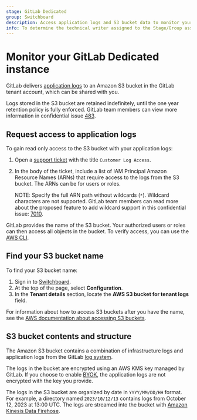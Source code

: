 ```yaml
---
stage: GitLab Dedicated
group: Switchboard
description: Access application logs and S3 bucket data to monitor your GitLab Dedicated instance.
info: To determine the technical writer assigned to the Stage/Group associated with this page, see https://handbook.gitlab.com/handbook/product/ux/technical-writing/#assignments
---
```


# Monitor your GitLab Dedicated instance

GitLab delivers [application logs](../../administration/logs/index.md) to an Amazon S3 bucket in the GitLab tenant account, which can be shared with you.

Logs stored in the S3 bucket are retained indefinitely, until the one year retention policy is fully enforced. GitLab team members can view more information in confidential issue [483](https://gitlab.com/gitlab-com/gl-infra/gitlab-dedicated/team/-/issues/483).

## Request access to application logs

To gain read only access to the S3 bucket with your application logs:

1. Open a [support ticket](https://support.gitlab.com/hc/en-us/requests/new?ticket_form_id=4414917877650) with the title `Customer Log Access`.
1. In the body of the ticket, include a list of IAM Principal Amazon Resource Names (ARNs) that require access to the logs from the S3 bucket. The ARNs can be for users or roles.

   NOTE:
   Specify the full ARN path without wildcards (`*`). Wildcard characters are not supported. GitLab team members can read more about the proposed feature to add wildcard support in this confidential issue: [7010](https://gitlab.com/gitlab-com/gl-infra/gitlab-dedicated/team/-/issues/7010).

GitLab provides the name of the S3 bucket. Your authorized users or roles can then access all objects in the bucket. To verify access, you can use the [AWS CLI](https://aws.amazon.com/cli/).

## Find your S3 bucket name

To find your S3 bucket name:

1. Sign in to [Switchboard](https://console.gitlab-dedicated.com/).
1. At the top of the page, select **Configuration**.
1. In the **Tenant details** section, locate the **AWS S3 bucket for tenant logs** field.

For information about how to access S3 buckets after you have the name, see the [AWS documentation about accessing S3 buckets](https://docs.aws.amazon.com/AmazonS3/latest/userguide/access-bucket-intro.html).

## S3 bucket contents and structure

The Amazon S3 bucket contains a combination of infrastructure logs and application logs from the GitLab [log system](../../administration/logs/index.md).

The logs in the bucket are encrypted using an AWS KMS key managed by GitLab. If you choose to enable [BYOK](../../administration/dedicated/create_instance.md#encrypted-data-at-rest-byok), the application logs are not encrypted with the key you provide.

<!-- vale gitlab_base.Spelling = NO -->

The logs in the S3 bucket are organized by date in `YYYY/MM/DD/HH` format. For example, a directory named `2023/10/12/13` contains logs from October 12, 2023 at 13:00 UTC. The logs are streamed into the bucket with [Amazon Kinesis Data Firehose](https://aws.amazon.com/firehose/).

<!-- vale gitlab_base.Spelling = YES -->
